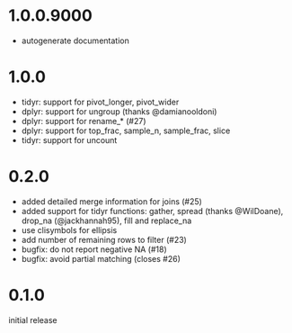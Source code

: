 # 1.0.0.9000

- autogenerate documentation

# 1.0.0

- tidyr: support for pivot_longer, pivot_wider
- dplyr: support for ungroup (thanks @damianooldoni)
- dplyr: support for rename_* (#27)
- dplyr: support for top_frac, sample_n, sample_frac, slice
- tidyr: support for uncount

# 0.2.0
- added detailed merge information for joins (#25)
- added support for tidyr functions: gather, spread (thanks @WilDoane), drop_na (@jackhannah95), fill and replace_na
- use clisymbols for ellipsis
- add number of remaining rows to filter (#23)
- bugfix: do not report negative NA (#18)
- bugfix: avoid partial matching (closes #26)

# 0.1.0

initial release
